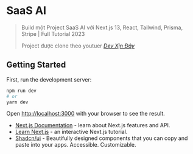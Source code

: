 # SaaS AI
>Build một Project SaaS AI với Next.js 13, React, Tailwind, Prisma, Stripe | Full Tutorial 2023
>
> Project được clone theo youtuer  [*Dev Xịn Đây*](https://www.youtube.com/watch?v=X8Qd7SMbfaQ&t=7466s)



## Getting Started

First, run the development server:

```bash
npm run dev
# or
yarn dev
```

Open [http://localhost:3000](http://localhost:3000) with your browser to see the result.

- [Next.js Documentation](https://nextjs.org/docs) - learn about Next.js features and API.
- [Learn Next.js](https://nextjs.org/learn) - an interactive Next.js tutorial.
- [Shadcn/ui](https://ui.shadcn.com/docs/installation/next) - Beautifully designed components that you can copy and paste into your apps. Accessible. Customizable.

